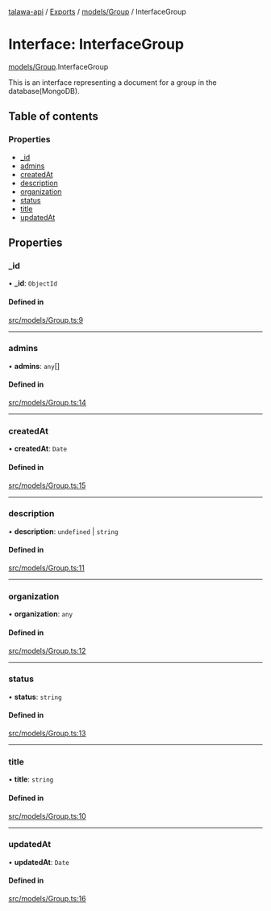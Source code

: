 [talawa-api](../README.md) / [Exports](../modules.md) / [models/Group](../modules/models_Group.md) / InterfaceGroup

# Interface: InterfaceGroup

[models/Group](../modules/models_Group.md).InterfaceGroup

This is an interface representing a document for a group in the database(MongoDB).

## Table of contents

### Properties

- [\_id](models_Group.InterfaceGroup.md#_id)
- [admins](models_Group.InterfaceGroup.md#admins)
- [createdAt](models_Group.InterfaceGroup.md#createdat)
- [description](models_Group.InterfaceGroup.md#description)
- [organization](models_Group.InterfaceGroup.md#organization)
- [status](models_Group.InterfaceGroup.md#status)
- [title](models_Group.InterfaceGroup.md#title)
- [updatedAt](models_Group.InterfaceGroup.md#updatedat)

## Properties

### \_id

• **\_id**: `ObjectId`

#### Defined in

[src/models/Group.ts:9](https://github.com/PalisadoesFoundation/talawa-api/blob/e69119f/src/models/Group.ts#L9)

___

### admins

• **admins**: `any`[]

#### Defined in

[src/models/Group.ts:14](https://github.com/PalisadoesFoundation/talawa-api/blob/e69119f/src/models/Group.ts#L14)

___

### createdAt

• **createdAt**: `Date`

#### Defined in

[src/models/Group.ts:15](https://github.com/PalisadoesFoundation/talawa-api/blob/e69119f/src/models/Group.ts#L15)

___

### description

• **description**: `undefined` \| `string`

#### Defined in

[src/models/Group.ts:11](https://github.com/PalisadoesFoundation/talawa-api/blob/e69119f/src/models/Group.ts#L11)

___

### organization

• **organization**: `any`

#### Defined in

[src/models/Group.ts:12](https://github.com/PalisadoesFoundation/talawa-api/blob/e69119f/src/models/Group.ts#L12)

___

### status

• **status**: `string`

#### Defined in

[src/models/Group.ts:13](https://github.com/PalisadoesFoundation/talawa-api/blob/e69119f/src/models/Group.ts#L13)

___

### title

• **title**: `string`

#### Defined in

[src/models/Group.ts:10](https://github.com/PalisadoesFoundation/talawa-api/blob/e69119f/src/models/Group.ts#L10)

___

### updatedAt

• **updatedAt**: `Date`

#### Defined in

[src/models/Group.ts:16](https://github.com/PalisadoesFoundation/talawa-api/blob/e69119f/src/models/Group.ts#L16)
